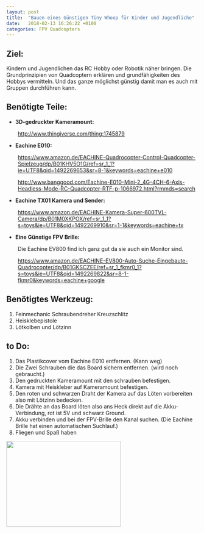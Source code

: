 ```yaml
---
layout: post
title:  "Bauen eines Günstigen Tiny Whoop für Kinder und Jugendliche"
date:   2018-02-13 16:26:22 +0100
categories: FPV Quadcopters
---
```

<h2>Ziel:</h2>
Kindern und Jugendlichen das RC Hobby oder Robotik näher bringen. Die Grundprinzipien von Quadcoptern erklären und grundfähigkeiten des Hobbys vermitteln. Und das ganze möglichst günstig damit man es auch mit Gruppen durchführen kann.
<h2>Benötigte Teile:</h2>
<ul>
 	<li><strong>3D-gedruckter Kameramount:</strong></li>
</ul>
<p style="padding-left: 30px;"><a href="http://www.thingiverse.com/thing:1745879">http://www.thingiverse.com/thing:1745879</a></p>

<ul>
 	<li><strong>Eachine E010:</strong></li>
</ul>
<p style="padding-left: 30px;"><a href="https://www.amazon.de/EACHINE-Quadrocopter-Control-Quadcopter-Spielzeug/dp/B01KHV5O1G/ref=sr_1_1?ie=UTF8&amp;qid=1492269653&amp;sr=8-1&amp;keywords=eachine+e010">https://www.amazon.de/EACHINE-Quadrocopter-Control-Quadcopter-Spielzeug/dp/B01KHV5O1G/ref=sr_1_1?ie=UTF8&amp;qid=1492269653&amp;sr=8-1&amp;keywords=eachine+e010</a></p>
<p style="padding-left: 30px;"><a href="http://www.banggood.com/Eachine-E010-Mini-2_4G-4CH-6-Axis-Headless-Mode-RC-Quadcopter-RTF-p-1066972.html?rmmds=search">http://www.banggood.com/Eachine-E010-Mini-2_4G-4CH-6-Axis-Headless-Mode-RC-Quadcopter-RTF-p-1066972.html?rmmds=search</a></p>

<ul>
 	<li><strong>Eachine TX01 Kamera und Sender:</strong></li>
</ul>
<p style="padding-left: 30px;"><a href="https://www.amazon.de/EACHINE-Kamera-Super-600TVL-Camera/dp/B01M0XKPOX/ref=sr_1_1?s=toys&amp;ie=UTF8&amp;qid=1492269910&amp;sr=1-1&amp;keywords=eachine+tx">https://www.amazon.de/EACHINE-Kamera-Super-600TVL-Camera/dp/B01M0XKPOX/ref=sr_1_1?s=toys&amp;ie=UTF8&amp;qid=1492269910&amp;sr=1-1&amp;keywords=eachine+tx</a></p>

<ul>
 	<li><strong>Eine Günstige FPV Brille:</strong></li>
</ul>
<p style="padding-left: 30px;">Die Eachine EV800 find ich ganz gut da sie auch ein Monitor sind.</p>
<p style="padding-left: 30px;"><a href="https://www.amazon.de/EACHINE-EV800-Auto-Suche-Eingebaute-Quadrocopter/dp/B01GKSCZEE/ref=sr_1_fkmr0_1?s=toys&amp;ie=UTF8&amp;qid=1492269822&amp;sr=8-1-fkmr0&amp;keywords=eachine+google">https://www.amazon.de/EACHINE-EV800-Auto-Suche-Eingebaute-Quadrocopter/dp/B01GKSCZEE/ref=sr_1_fkmr0_1?s=toys&amp;ie=UTF8&amp;qid=1492269822&amp;sr=8-1-fkmr0&amp;keywords=eachine+google</a></p>

<h2>Benötigtes Werkzeug:</h2>
<ol>
 	<li>Feinmechanic Schraubendreher Kreuzschlitz</li>
 	<li>Heisklebepistole</li>
 	<li>Lötkolben und Lötzinn</li>
</ol>
<h2>to Do:</h2>
<ol>
 	<li>Das Plastikcover vom Eachine E010 entfernen. (Kann weg)</li>
 	<li>Die Zwei Schrauben die das Board sichern entfernen. (wird noch gebraucht.)</li>
 	<li>Den gedruckten Kameramount mit den schrauben befestigen.</li>
 	<li>Kamera mit Heiskleber auf Kameramount befestigen.</li>
 	<li>Den roten und schwarzen Draht der Kamera auf das Löten vorbereiten also mit Lötzinn bedecken.</li>
 	<li>Die Drähte an das Board löten also ans Heck direkt auf die Akku-Verbindung, rot ist 5V und schwarz Ground.</li>
 	<li>Akku verbinden und bei der FPV-Brille den Kanal suchen. (Die Eachine Brille hat einen automatischen Suchlauf.)</li>
 	<li>Fliegen und Spaß haben</li>
</ol>
<img class="aligncenter size-medium wp-image-85" src="https://againstreality.eu/wp-content/uploads/2017/04/IMG_20170408_174443-300x225.jpg" alt="" width="300" height="225" />

&nbsp;
